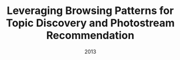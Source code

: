 ---
title: "Leveraging Browsing Patterns for Topic Discovery and Photostream Recommendation"
collection: publications
date: 2013
venue: 'AAAI ICWSM&apos;13'
authors: 'L. Chiarandini†, P.A. Grabowicz†, M. Trevisiol, A. Jaimes'
---